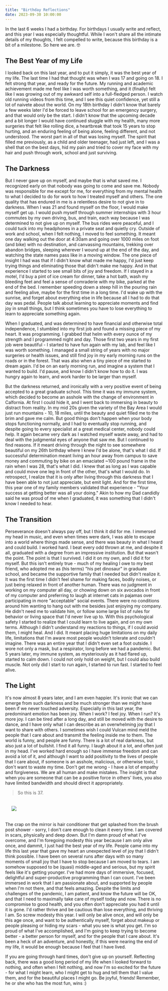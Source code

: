 ```yaml
---
title: "Birthday Reflections"
date: 2023-09-30 10:00:00
---
```


In the last 6 weeks I had a birthday. For birthdays I usually write and reflect, and this year I was especially thoughtful. While I won't share all the intimate details of my thoughts, I felt compelled to write, because this birthday is a bit of a milestone. So here we are. 🤓️

## The Best Year of my Life

I looked back on this last year, and to put it simply, it was the best year of my life. The last time I had that thought was when I was 17 and going on 18. I felt strong that year, and ready for the future. My running and academic achievement made me feel like I was worth something, and it (finally) felt like I was growing out of my awkward self into a full-fledged person. I watch old running videos from this time, and I see this quiet confidence, yet still a lot of naivete about the world. On my 18th birthday I didn't know that barely a few weeks later I'd be forced to leave school for an emergency surgery, and that would only be the start. I didn't know that the upcoming decade and a bit longer I would have continued stuggle with my health, many more surgeries that felt like rolling dice, a heartbreak that took 15 years to stop hurting, and an enduring feeling of being alone, feeling different, and not understood. The worst part in all of that was losing myself. The spirit that filled me previously, as a child and older teenager, had just left, and I was a shell that on the best days, hid my pain and tried to cover my face with my hair and push through work, school and just surviving. 

## The Darkness

But I never gave up on myself, and maybe that is what saved me. I recognized early on that nobody was going to come and save me. Nobody was responsible for me except for me, for everything from my mental health to what I decided to do for work to how I treated myself and others. The one quality that has endured in me is a relentless desire to not give in to darkness. When I was 21 and found myself on the floor, I would make myself get up. I would push myself through summer internships with 3 hour commutes by my own driving, bus, and train, each way because I was determined to not give up on myself. The bus rides were peaceful, and I could tuck into my headphones in a private seat and quietly cry. Outside of work and school, when I felt nothing, I moved to feel something. It meant one day walking out the door at 4:30am and going over 1000 miles on foot (and bike) with no destination, and canvassing mountains, trekking over abandon bridges, sleeping wherever I wound up at the end of the day, and watching the state names pass like in a moving window. The one piece of insight I had was that if I didn't know what made me happy, I'd just keep trying things and eliminating those that didn't make me happy. And in that experience I started to see small bits of joy and freedom. If I stayed in a motel, I'd buy a pint of ice cream for dinner, take a hot bath, wash my bleeding feet and feel a sense of comraderie with my bike, parked at the end of the bed. I remember speeding down a steep hill in the pouring rain and feeling alive, maybe for the first time in a long time. I'd wake up with the sunrise, and forget about everything else in life because all I had to do that day was pedal. People talk about learning to appreciate moments and find joy in small things, but I think sometimes you have to lose everything to learn to appreciate something again.

When I graduated, and was determined to have financial and otherwise total independence, I stumbled into my first job and found a missing piece of my heart. It was programming. I grabbed that helm with every ounce of my strength and I programmed night and day. Those first two years in my first job were beautiful - I started to have fun again with my lab, and feel like I was worth something. I managed a small string of years with no major surgeries or health issues, and still find joy in my early morning runs on the roads or in the forest. That was also when a tiny piece of me started to dream again. I'd be on an early morning run, and imagine a system that I wanted to build. I'd pause, and know I didn't know how to do it. I was hungry again to learn, and work harder to be larger than myself.

But the darkness returned, and ironically with a very positive event of being accepted to a great graduate school. This time it was my immune system, which decided to become an asshole with the change of environment in Calfornia. At first I could hide it, and I went back to immersing in beauty to distract from reality. In my mid 20s given the variety of the Bay Area I would just run mountains - 10, 18 miles, until the beauty and quiet filled me to the brim and gave me calm. But good things don't happen when your body stops functioning normally, and I had to eventually stop running, and despite going to every specialist at a great medical center, nobody could help. It again became very dark as I watched myself waste away, and had to deal with the judgmental eyes of anyone that saw me. But I continued to find reasons. If it meant driving through the night to see somewhere beautiful on my 26th birthday where I knew I'd be alone, that's what I did. If successful determination meant living an hour away from campus to save money and commuting by bike on an emaciated ~100 pound frame in the rain when I was 28, that's what I did.  I knew that as long as I was capable and could move one leg in front of the other, that's what I would do. In retrospect, I realize that it is only after living through this darkness that I have been able to not just appreciate, but emit light. And for the first time, this year one of my family members validated that experience - "Your success at getting better was all your doing." Akin to how my Dad candidly said he was proud of me when I graduated, it was something that I didn't know I needed to hear.

## The Transition

Perseverance doesn't always pay off, but I think it did for me.  I immersed my head in music, and even when times were dark, I was able to escape into a world where things made sense, and there was beauty in what I heard and could build. I worked hard. I beat every odd thrown at me, and despite it all, graduated with a degree from an impressive institution. But that wasn't the point. The point is that I survived. I did it on my own, and I did it for myself. But this isn't entirely true - much of my healing I owe to my best friend, who adopted me as (his terms) "his pet dinosaur" in graduate school, and became the supportive family that I needed but didn't realize it. It was the first time I didn't feel shame for making faces, bodily noises, or just being relaxed in front of another human. There was no judgment in working on my computer all day, or chowing down on six avocados in front of my computer and preferring to laugh at internet cats in pajamas over participating in more "acceptable" social events. There were no conditions around him wanting to hang out with me besides just enjoying my company. He didn't need me to validate him, or follow some large list of rules for behavior or living space that I'd never live up to. With this psychological safety I started to realize that I could learn to live again, and on my own terms. Although I didn't understand my reactions to things, if I could avoid them, I might heal. And I did. It meant placing huge limitations  on my daily life, limitations that I'm aware most people wouldn't tolerate and couldn't imagine. There was an entire year that I didn't even set a foot outside. I wore not only a mask, but a respirator, long before we had a pandemic. But 5 years later, my immune system, as mysteriously as it had flared up, started to calm down. I could not only hold on weight, but I could also build muscle. Not only did I start to run again, I started to run fast. I started to feel alive.

## The Light

It's now almost 8 years later, and I am even happier. It's ironic that we can emerge from such darkness and be much stronger than we might have been if we never touched adversity. Especially in this last year, the predominant emotion has been joy. When I work? I feel joy. When I run? It's more joy. I can be tired after a long day, and still be moved with the desire to dance, and I have only what I can describe as an overwhelming joy that I want to share with others. I sometimes wish I could Vulcan mind meld the people that I care about and transmit the feeling inside me to them. The world is funny, and people are funny. There is a lot of real darkness, but also just a lot of bullshit. I find it all funny. I laugh about it a lot, and often just in my head. I've worked hard enough so I have immense freedom and can avoid a lot of it, and although I want to add positivity to the lives of people that I care about, if someone is an asshole, malicious, or otherwise toxic, I don't want to waste my time. Don't get me wrong - I have a lot of empathy and forgiveness. We are all human and make mistakes. The insight is that when you are someone that can be a positive force in others' lives, you also have limited bandwidth and should direct it appropriately.

> So this is 37.

<div style="padding:20px; margin:auto">
    <img src="{{ site.baseurl }}/assets/images/posts/birthday/this-is-37.gif">
</div>

The crap on the mirror is hair conditioner that get splashed from the brush post shower - sorry, I don't care enough to clean it every time. I am covered in scars, physically and deep down. But I'm damn proud of what I've overcome, and I'm foregoing modesty this year because I am only alive once, and dammit, I just had the best year of my life. People came into my life this last year that gave my heart an unexpected level of joy that I didn't think possible. I have been on several runs after days with so many moments of small joy that I have to stop because I am moved to tears. I am somehow supposed to be (quasi) middle-aged and serious, but my spirit feels like it's getting younger. I've had more days of immersive, focused, delightful and super-productive programming than I can count. I've been immersed in work that I am passionate about, and supported by people when I'm not there, and that feels amazing. Despite the limits and challenges of the pandemic, I am patient, and know the future will be OK, and that I need to maximally take care of myself today and now. There is no compromise to good health, and you often don't appreciate you had it until it is gone. I'd rather thrive and be cautious than lose everything, and thriving I am. So screw modesty this year. I will only be alive once, and will only be this age once, and want to be authentically myself, forget about makeup or people pleasing or hiding my scars - what you see is what you get. I'm so proud of what I've accomplished, and I'm going to keep trying to become better - a better person for myself, and for the people that I care about. It's been a heck of an adventure, and honestly, if this were nearing the end of my life, it would be enough because I feel that I have lived.

If you are going through hard times, don't give up on yourself. Reflecting back, there was a good long period of my life when I looked forward to nothing, and often when I felt nothing, and now I'm so excited for the future - for what I might learn, who I might get to hug and tell them that I value them, and for the beautiful places I might go. Be joyful, friends! Remember, he or she who has the most fun, wins :)
